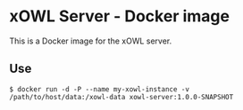 # xOWL Server - Docker image #

This is a Docker image for the xOWL server.

## Use ##

```
$ docker run -d -P --name my-xowl-instance -v /path/to/host/data:/xowl-data xowl-server:1.0.0-SNAPSHOT
```
